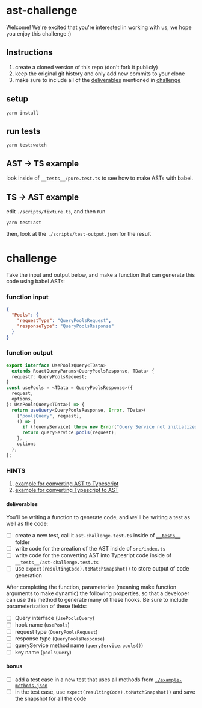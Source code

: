 # ast-challenge

Welcome! We're excited that you're interested in working with us, we hope you enjoy this challenge :)

## Instructions

1. create a cloned version of this repo (don't fork it publicly)
2. keep the original git history and only add new commits to your clone
3. make sure to include all of the [deliverables](#deliverables) mentioned in [challenge](#challenge)

## setup

```
yarn install
```

## run tests

```
yarn test:watch
```

## AST -> TS example

look inside of `__tests__/pure.test.ts` to see how to make ASTs with babel.

## TS -> AST example

edit `./scripts/fixture.ts`, and then run

```
yarn test:ast
```

then, look at the `./scripts/test-output.json` for the result

# challenge

Take the input and output below, and make a function that can generate this code using babel ASTs:

### function input

```json
{
  "Pools": {
    "requestType": "QueryPoolsRequest",
    "responseType": "QueryPoolsResponse"
  }
}
```

### function output

```ts
export interface UsePoolsQuery<TData>
  extends ReactQueryParams<QueryPoolsResponse, TData> {
  request?: QueryPoolsRequest;
}
const usePools = <TData = QueryPoolsResponse>({
  request,
  options,
}: UsePoolsQuery<TData>) => {
  return useQuery<QueryPoolsResponse, Error, TData>(
    ["poolsQuery", request],
    () => {
      if (!queryService) throw new Error("Query Service not initialized");
      return queryService.pools(request);
    },
    options
  );
};
```

### HINTS

1. [example for converting AST to Typescript](#ast---ts-example)
2. [example for converting Typescript to AST](#ts---ast-example)

#### deliverables

You'll be writing a function to generate code, and we'll be writing a test as well as the code:

- [ ] create a new test, call it `ast-challenge.test.ts` inside of [`__tests__`](./__tests__/) folder
- [ ] write code for the creation of the AST inside of `src/index.ts`
- [ ] write code for the converting AST into Typesript code inside of `__tests__/ast-challenge.test.ts`
- [ ] use `expect(resultingCode).toMatchSnapshot()` to store output of code generation

After completing the function, parameterize (meaning make function arguments to make dynamic) the following properties, so that a developer can use this method to generate many of these hooks. Be sure to include parameterization of these fields:

- [ ] Query interface (`UsePoolsQuery`)
- [ ] hook name (`usePools`)
- [ ] request type (`QueryPoolsRequest`)
- [ ] response type (`QueryPoolsResponse`)
- [ ] queryService method name (`queryService.pools()`)
- [ ] key name (`poolsQuery`)

#### bonus

- [ ] add a test case in a new test that uses all methods from [`./example-methods.json`](./example-methods.json)
- [ ] in the test case, use `expect(resultingCode).toMatchSnapshot()` and save the snapshot for all the code
